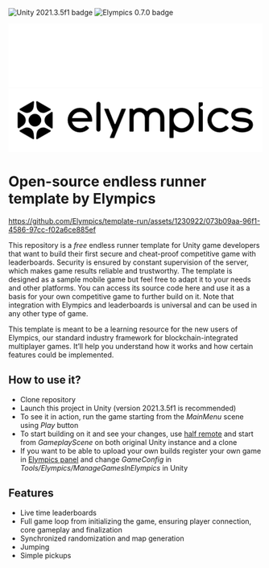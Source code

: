 ![Unity 2021.3.5f1 badge](https://img.shields.io/badge/Unity-2021.3.5f1-blue)
![Elympics 0.7.0 badge](https://img.shields.io/badge/Elympics-0.7.0-white)

![Elympics](Resources/images/logo-light.png#gh-dark-mode-only)
![Elympics](Resources/images/logo-dark.png#gh-light-mode-only)

# Open-source endless runner template by Elympics

https://github.com/Elympics/template-run/assets/1230922/073b09aa-96f1-4586-97cc-f02a6ce885ef

This repository is a *free* endless runner template for Unity game developers that want to build their first secure and cheat-proof competitive game with leaderboards. Security is ensured by constant supervision of the server, which makes game results reliable and trustworthy. The template is designed as a sample mobile game but feel free to adapt it to your needs and other platforms. You can access its source code here and use it as a basis for your own competitive game to further build on it. Note that integration with Elympics and leaderboards is universal and can be used in any other type of game.

This template is meant to be a learning resource for the new users of Elympics, our standard industry framework for blockchain-integrated multiplayer games. It’ll help you understand how it works and how certain features could be implemented.

## How to use it?

- Clone repository
- Launch this project in Unity (version 2021.3.5f1 is recommended)
- To see it in action, run the game starting from the *MainMenu* scene using *Play* button
- To start building on it and see your changes, use [half remote](https://docs.elympics.cc/getting-started/run-locally/#half-remote-mode) and start from *GameplayScene* on both original Unity instance and a clone
- If you want to be able to upload your own builds register your own game in [Elympics panel](https://panel.elympics.cc/login) and change *GameConfig* in *Tools/Elympics/ManageGamesInElympics* in Unity

## Features

- Live time leaderboards
- Full game loop from initializing the game, ensuring player connection, core gameplay and finalization
- Synchronized randomization and map generation
- Jumping
- Simple pickups
